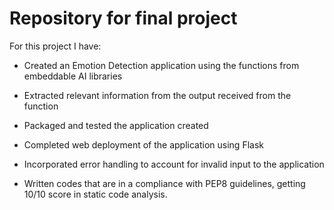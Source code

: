 # Repository for final project

For this project I have:

- Created an Emotion Detection application using the functions from embeddable AI libraries

- Extracted relevant information from the output received from the function

- Packaged and tested the application created

- Completed web deployment of the application using Flask

- Incorporated error handling to account for invalid input to the application

- Written codes that are in a compliance with PEP8 guidelines, getting 10/10 score in static code analysis.

